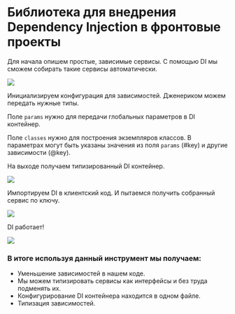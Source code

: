 # Библиотека для внедрения Dependency Injection в фронтовые проекты

Для начала опишем простые, зависимые сервисы. C помощью DI мы сможем собирать такие сервисы автоматически.

![](../publicaion/images/2.png)

Инициализируем конфигурация для зависимостей.
Дженериком можем передать нужные типы.

Поле `params` нужно для передачи глобальных параметров в DI контейнер.

Поле `classes` нужно для построения экземпляров классов. 
В параметрах могут быть указаны значения из поля `params` (#key) и другие зависимоcти (@key).

На выходе получаем типизированный DI контейнер.

![](../publicaion/images/1.png)

Импортируем DI в клиентский код. И пытаемся получить собранный сервис по ключу.

![](../publicaion/images/3.png)

DI работает! 

![](../publicaion/images/4.jpg)

### В итоге используя данный инструмент мы получаем:
 - Уменьшение зависимостей в нашем коде. 
 - Мы можем типизировать сервисы как интерфейсы и без труда подменять их.
 - Конфигурирование DI контейнера находится в одном файле.
 - Типизация зависимостей.
